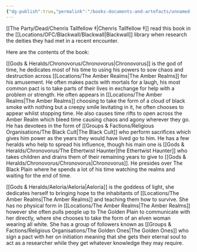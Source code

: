 ```yaml
---
{"dg-publish":true,"permalink":"/books-documents-and-artefacts/unnamed-book-on-the-ashen-pantheon/","updated":"2025-08-11T11:53:31.287+01:00"}
---
```



[[The Party/Dead/Chenris Tallfellow ‡\|Chenris Tallfellow ‡]] read this book in the [[Locations/OFC/Blackwall/Blackwall\|Blackwall]] library when research the deities they had met in a recent encounter. 

Here are the contents of the book:

[[Gods & Heralds/Chronovorus/Chronovorus\|Chronovorus]] is the god of time, he dedicates most of his time to using his powers to sow chaos and destruction across [[Locations/The Amber Realms\|The Amber Realms]] for his amusement. He often makes pacts with mortals for a laugh, his most common pact is to take parts of their lives in exchange for help with a problem or strength. He often appears in [[Locations/The Amber Realms\|The Amber Realms]] choosing to take the form of a cloud of black smoke with nothing but a creepy smile levitating in it, he often chooses to appear whilst stopping time. He also causes time rifts to open across the Amber Realm which bleed time causing chaos and agony wherever they go. He has devotees in the form of [[Groups & Factions/Religious Organisations/The Black Cult\|The Black Cult]] who perform sacrifices which gives him power as the years they would have lived go to him. He has a few heralds who help to spread his influence, though his main one is [[Gods & Heralds/Chronovorus/The Ethertwist Haunter\|the Ethertwist Haunter]] who takes children and drains them of their remaining years to give to [[Gods & Heralds/Chronovorus/Chronovorus\|Chronovorus]]. He presides over The Black Plain where he spends a lot of his time watching the realms and waiting for the end of time.

[[Gods & Heralds/Aeloria/Aeloria\|Aeloria]] is the goddess of light, she dedicates herself to bringing hope to the inhabitants of [[Locations/The Amber Realms\|The Amber Realms]] and teaching them how to survive. She has no physical form in [[Locations/The Amber Realms\|The Amber Realms]] however she often pulls people up to The Golden Plain to communicate with her directly, where she chooses to take the form of an elven woman wearing all white. She has a group of followers known as [[Groups & Factions/Religious Organisations/The Golden Ones\|The Golden Ones]] who sign a pact with her on initiation meaning that she gets their eternal soul to act as a researcher while they get whatever knowledge they may require.